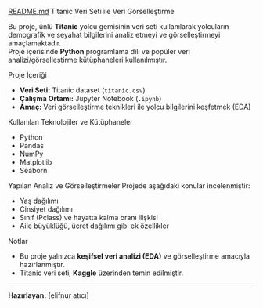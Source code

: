 [README.md](https://github.com/user-attachments/files/21991410/README.md)
Titanic Veri Seti ile Veri Görselleştirme

Bu proje, ünlü **Titanic** yolcu gemisinin veri seti kullanılarak yolcuların demografik ve seyahat bilgilerini analiz etmeyi ve görselleştirmeyi amaçlamaktadır.  
Proje içerisinde **Python** programlama dili ve popüler veri analizi/görselleştirme kütüphaneleri kullanılmıştır.


Proje İçeriği
- **Veri Seti:** Titanic dataset (`titanic.csv`)
- **Çalışma Ortamı:** Jupyter Notebook (`.ipynb`)
- **Amaç:** Veri görselleştirme teknikleri ile yolcu bilgilerini keşfetmek (EDA)



 Kullanılan Teknolojiler ve Kütüphaneler
- Python 
- Pandas  
- NumPy   
- Matplotlib  
- Seaborn


 Yapılan Analiz ve Görselleştirmeler
Projede aşağıdaki konular incelenmiştir:
- Yaş dağılımı  
- Cinsiyet dağılımı  
- Sınıf (Pclass) ve hayatta kalma oranı ilişkisi    
- Aile büyüklüğü, ücret dağılımı gibi ek özellikler  





 Notlar
- Bu proje yalnızca **keşifsel veri analizi (EDA)** ve görselleştirme amacıyla hazırlanmıştır.  
- Titanic veri seti, **Kaggle** üzerinden temin edilmiştir.  

---

 **Hazırlayan:** [elifnur atıcı]
